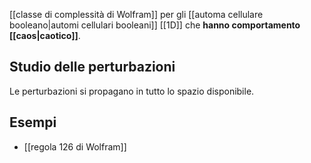 [[classe di complessità di Wolfram]] per gli [[automa cellulare booleano|automi cellulari booleani]] [[1D]] che **hanno comportamento [[caos|caotico]]**.

## Studio delle perturbazioni

Le perturbazioni si propagano in tutto lo spazio disponibile.

## Esempi

- [[regola 126 di Wolfram]]
